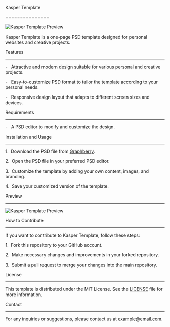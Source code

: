 Kasper Template

===============

![Kasper Template Preview](https://chat.openai.com/link-to-preview-image.jpg)

Kasper Template is a one-page PSD template designed for personal websites and creative projects.

Features

--------

-   Attractive and modern design suitable for various personal and creative projects.

-   Easy-to-customize PSD format to tailor the template according to your personal needs.

-   Responsive design layout that adapts to different screen sizes and devices.

Requirements

------------

-   A PSD editor to modify and customize the design.

Installation and Usage

----------------------

1\.  Download the PSD file from [Graphberry](https://www.graphberry.com/item/kasper-one-page-psd-template).

2\.  Open the PSD file in your preferred PSD editor.

3\.  Customize the template by adding your own content, images, and branding.

4\.  Save your customized version of the template.

Preview

-------

![Kasper Template Preview](https://graphberry-imgs.imgix.net/kasper-one-page-psd-template-43.jpg?auto=compress,format&q=80&w=800)

How to Contribute

-----------------

If you want to contribute to Kasper Template, follow these steps:

1\.  Fork this repository to your GitHub account.

2\.  Make necessary changes and improvements in your forked repository.

3\.  Submit a pull request to merge your changes into the main repository.

License

-------

This template is distributed under the MIT License. See the [LICENSE]([https://chat.openai.com/LICENSE](https://www.graphberry.com/item/kasper-one-page-psd-template)) file for more information.

Contact

-------

For any inquiries or suggestions, please contact us at <example@email.com>.
